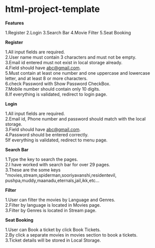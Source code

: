 # html-project-template

**Features**

1.Register
2.Login
3.Search Bar
4.Movie Filter
5.Seat Booking

**Register**

1.All input fields are required. <br>
2.User name must contain 3 characters and must not be empty.<br>
3.Email id entered must not exist in local storage already.<br>
4.Field should have abc@gmail.com.<br>
5.Must contain at least one number and one uppercase and lowercase letter, and at least 8 or more characters.<br>
6.check Password with Show Password CheckBox.<br>
7.Mobile number should contain only 10 digits.<br>
8.If everything is validated, redirect to login page.<br>


**Login**

1.All input fields are required.<br>
2.Email id, Phone number and password should match with the local storage.<br>
3.Field should have abc@gmail.com.<br>
4.Password should be entered correctly.<br>
5If everything is validated, redirect to menu page.<br>

**Search Bar**

1.Type the key to search the pages.<br>
2.I have worked with search bar for over 29 pages.<br>
3.These are the some keys "movies,stream,spiderman,sooriyavanshi,residentevil,
pushpa,muddy,maanadu,eternals,jail,ikk,etc...<br>


**Filter**

1.User can filter the movies by Language and Genres.<br>
2.Filter by language is located in Movies page.<br>
3.Filter by Genres is located in Stream page.<br>


**Seat Booking**

1.User can Book a ticket by click Book Tickets.<br>
2.By click a separate movies in movies section to book a tickets.<br>
3.Ticket details will be stored in Local Storage.<br>
